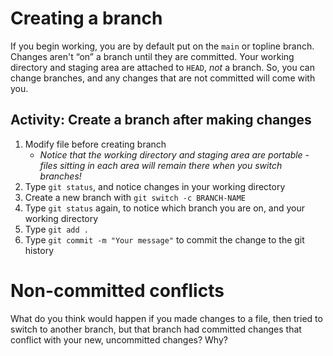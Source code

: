 # Creating a branch

If you begin working, you are by default put on the `main` or topline branch. Changes aren't “on” a branch until they are committed. Your working directory and staging area are attached to `HEAD`, _not_ a branch. So, you can change branches, and any changes that are not committed will come with you.

## Activity: Create a branch after making changes

1. Modify file before creating branch
   - _Notice that the working directory and staging area are portable - files sitting in each area will remain there when you switch branches!_
2. Type `git status`, and notice changes in your working directory
3. Create a new branch with `git switch -c BRANCH-NAME`
4. Type `git status` again, to notice which branch you are on, and your working directory
5. Type `git add .`
6. Type `git commit -m "Your message"` to commit the change to the git history

# Non-committed conflicts

What do you think would happen if you made changes to a file, then tried to switch to another branch, but that branch had committed changes that conflict with your new, uncommitted changes? Why?
